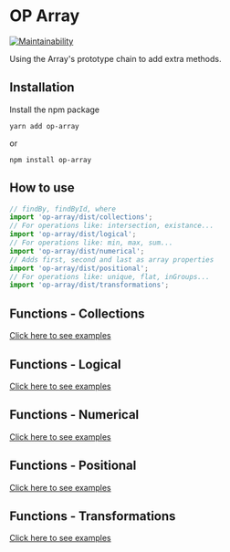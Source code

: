 # OP Array

[![Maintainability](https://api.codeclimate.com/v1/badges/123da94caf5cc7178bec/maintainability)](https://codeclimate.com/github/ramongr/op-array/maintainability)

Using the Array's prototype chain to add extra methods.

## Installation

Install the npm package

```shell
yarn add op-array
```
or

```shell
npm install op-array
```

## How to use

```javascript
// findBy, findById, where
import 'op-array/dist/collections';
// For operations like: intersection, existance...
import 'op-array/dist/logical';
// For operations like: min, max, sum...
import 'op-array/dist/numerical';
// Adds first, second and last as array properties
import 'op-array/dist/positional';
// For operations like: unique, flat, inGroups...
import 'op-array/dist/transformations';
```

## Functions - Collections

[Click here to see examples](docs/collections.md)

## Functions - Logical

[Click here to see examples](docs/logical.md)

## Functions - Numerical

[Click here to see examples](docs/numerical.md)

## Functions - Positional

[Click here to see examples](docs/positional.md)

## Functions - Transformations

[Click here to see examples](docs/transformations.md)